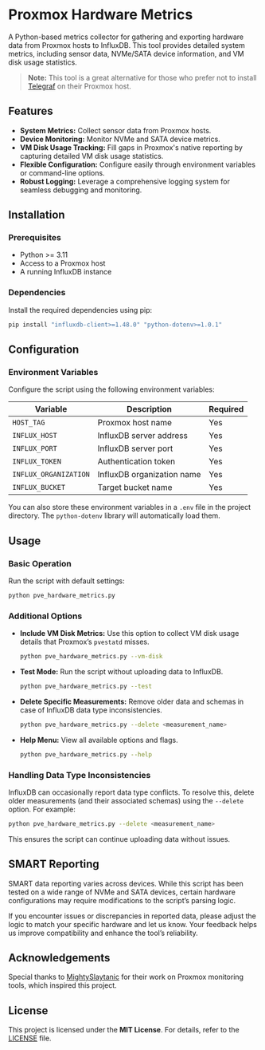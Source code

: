 # Proxmox Hardware Metrics

A Python-based metrics collector for gathering and exporting hardware data from Proxmox hosts to InfluxDB. This tool provides detailed system metrics, including sensor data, NVMe/SATA device information, and VM disk usage statistics.

> **Note:** This tool is a great alternative for those who prefer not to install [Telegraf](https://www.influxdata.com/time-series-platform/telegraf/) on their Proxmox host.

## Features

- **System Metrics:** Collect sensor data from Proxmox hosts.
- **Device Monitoring:** Monitor NVMe and SATA device metrics.
- **VM Disk Usage Tracking:** Fill gaps in Proxmox's native reporting by capturing detailed VM disk usage statistics.
- **Flexible Configuration:** Configure easily through environment variables or command-line options.
- **Robust Logging:** Leverage a comprehensive logging system for seamless debugging and monitoring.

## Installation

### Prerequisites

- Python >= 3.11
- Access to a Proxmox host
- A running InfluxDB instance

### Dependencies

Install the required dependencies using pip:
```bash
pip install "influxdb-client>=1.48.0" "python-dotenv>=1.0.1"
```

## Configuration

### Environment Variables

Configure the script using the following environment variables:

| **Variable**         | **Description**               | **Required** |
|----------------------|-------------------------------|--------------|
| `HOST_TAG`           | Proxmox host name             | Yes          |
| `INFLUX_HOST`        | InfluxDB server address       | Yes          |
| `INFLUX_PORT`        | InfluxDB server port          | Yes          |
| `INFLUX_TOKEN`       | Authentication token          | Yes          |
| `INFLUX_ORGANIZATION`| InfluxDB organization name    | Yes          |
| `INFLUX_BUCKET`      | Target bucket name            | Yes          |

You can also store these environment variables in a `.env` file in the project directory. The `python-dotenv` library will automatically load them.

## Usage

### Basic Operation

Run the script with default settings:
```bash
python pve_hardware_metrics.py
```

### Additional Options

- **Include VM Disk Metrics:**
  Use this option to collect VM disk usage details that Proxmox’s `pvestatd` misses.
  ```bash
  python pve_hardware_metrics.py --vm-disk
  ```

- **Test Mode:**
  Run the script without uploading data to InfluxDB.
  ```bash
  python pve_hardware_metrics.py --test
  ```

- **Delete Specific Measurements:**
  Remove older data and schemas in case of InfluxDB data type inconsistencies.
  ```bash
  python pve_hardware_metrics.py --delete <measurement_name>
  ```

- **Help Menu:**
  View all available options and flags.
  ```bash
  python pve_hardware_metrics.py --help
  ```

### Handling Data Type Inconsistencies

InfluxDB can occasionally report data type conflicts. To resolve this, delete older measurements (and their associated schemas) using the `--delete` option. For example:
```bash
python pve_hardware_metrics.py --delete <measurement_name>
```

This ensures the script can continue uploading data without issues.

## SMART Reporting

SMART data reporting varies across devices. While this script has been tested on a wide range of NVMe and SATA devices, certain hardware configurations may require modifications to the script’s parsing logic.

If you encounter issues or discrepancies in reported data, please adjust the logic to match your specific hardware and let us know. Your feedback helps us improve compatibility and enhance the tool’s reliability.

## Acknowledgements

Special thanks to [MightySlaytanic](https://github.com/MightySlaytanic/pve-monitoring) for their work on Proxmox monitoring tools, which inspired this project.

## License

This project is licensed under the **MIT License**. For details, refer to the [LICENSE](./LICENSE) file.
